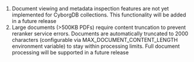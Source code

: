 1. Document viewing and metadata inspection features are not yet implemented for CyborgDB collections. This functionality will be added in a future release
2. Large documents (>500KB PDFs) require content truncation to prevent reranker service errors. Documents are automatically truncated to 2000 characters (configurable via MAX_DOCUMENT_CONTENT_LENGTH environment variable) to stay within processing limits. Full document processing will be supported in a future release